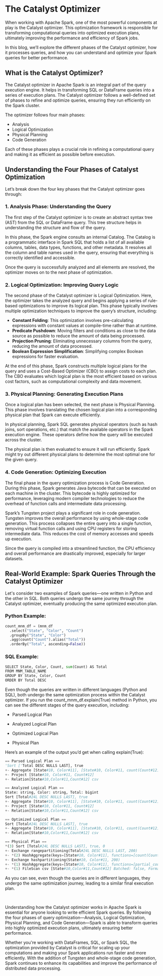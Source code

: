 # The Catalyst Optimizer

When working with Apache Spark, one of the most powerful components at play is the Catalyst optimizer. This optimization framework is responsible for transforming computational queries into optimized execution plans, ultimately improving the performance and efficiency of Spark jobs.

In this blog, we’ll explore the different phases of the Catalyst optimizer, how it processes queries, and how you can understand and optimize your Spark queries for better performance.

## What is the Catalyst Optimizer?

The Catalyst optimizer in Apache Spark is an integral part of the query execution engine. It helps in transforming SQL or DataFrame queries into a series of execution plans. The Catalyst optimizer follows a well-defined set of phases to refine and optimize queries, ensuring they run efficiently on the Spark cluster.

The optimizer follows four main phases:

- Analysis
- Logical Optimization
- Physical Planning
- Code Generation

Each of these phases plays a crucial role in refining a computational query and making it as efficient as possible before execution.

## Understanding the Four Phases of Catalyst Optimization

Let’s break down the four key phases that the Catalyst optimizer goes through:

### 1. Analysis Phase: Understanding the Query

The first step of the Catalyst optimizer is to create an abstract syntax tree (AST) from the SQL or DataFrame query. This tree structure helps in understanding the structure and flow of the query.

In this phase, the Spark engine consults an internal Catalog. The Catalog is a programmatic interface in Spark SQL that holds a list of all available columns, tables, data types, functions, and other metadata. It resolves all the column and table names used in the query, ensuring that everything is correctly identified and accessible.

Once the query is successfully analyzed and all elements are resolved, the optimizer moves on to the next phase of optimization.

### 2. Logical Optimization: Improving Query Logic

The second phase of the Catalyst optimizer is Logical Optimization. Here, the optimizer takes the analyzed query and begins applying a series of rule-based optimizations to improve its logical plan. This phase typically involves multiple optimization techniques to improve the query’s structure, including:

- **Constant Folding**: This optimization involves pre-calculating expressions with constant values at compile-time rather than at runtime.
- **Predicate Pushdown**: Moving filters and conditions as close to the data source as possible to reduce the amount of data being processed.
- **Projection Pruning**: Eliminating unnecessary columns from the query, reducing the amount of data processed.
- **Boolean Expression Simplification**: Simplifying complex Boolean expressions for faster evaluation.

At the end of this phase, Spark constructs multiple logical plans for the query and uses a Cost-Based Optimizer (CBO) to assign costs to each plan. The CBO evaluates which logical plan is the most efficient based on various cost factors, such as computational complexity and data movement.

### 3. Physical Planning: Generating Execution Plans

Once a logical plan has been selected, the next phase is Physical Planning. This phase involves translating the chosen logical plan into a corresponding physical plan that Spark can execute efficiently.

In physical planning, Spark SQL generates physical operators (such as hash joins, sort operations, etc.) that match the available operators in the Spark execution engine. These operators define how the query will be executed across the cluster.

The physical plan is then evaluated to ensure it will run efficiently. Spark might try out different physical plans to determine the most optimal one for the given query.

### 4. Code Generation: Optimizing Execution

The final phase in the query optimization process is Code Generation. During this phase, Spark generates Java bytecode that can be executed on each machine in the cluster. This bytecode is highly optimized for performance, leveraging modern compiler technologies to reduce the overhead of function calls and intermediate data processing.

Spark’s Tungsten project plays a significant role in code generation. Tungsten improves the overall performance by using whole-stage code generation. This process collapses the entire query into a single function, removing virtual function calls and using CPU registers for storing intermediate data. This reduces the cost of memory accesses and speeds up execution.

Since the query is compiled into a streamlined function, the CPU efficiency and overall performance are drastically improved, especially for larger datasets.

## Real-World Example: Spark Queries Through the Catalyst Optimizer

Let's consider two examples of Spark queries—one written in Python and the other in SQL. Both queries undergo the same journey through the Catalyst optimizer, eventually producing the same optimized execution plan.

### Python Example:

```python
count_mnm_df = (mnm_df
  .select("State", "Color", "Count") 
  .groupBy("State", "Color") 
  .agg(count("Count").alias("Total")) 
  .orderBy("Total", ascending=False))
```
### SQL Example:
```python
SELECT State, Color, Count, sum(Count) AS Total
FROM MNM_TABLE_NAME
GROUP BY State, Color, Count
ORDER BY Total DESC
```
Even though the queries are written in different languages (Python and SQL), both undergo the same optimization process within the Catalyst optimizer. If you run the count_mnm_df.explain(True) method in Python, you can see the different stages of the query execution, including:

- Parsed Logical Plan

- Analyzed Logical Plan

- Optimized Logical Plan

- Physical Plan

Here’s an example of the output you’d get when calling explain(True):
```python
== Parsed Logical Plan ==
'Sort ['Total DESC NULLS LAST], true
+- Aggregate [State#10, Color#11], [State#10, Color#11, count(Count#12) AS...]
+- Project [State#10, Color#11, Count#12]
+- Relation[State#10,Color#11,Count#12] csv

== Analyzed Logical Plan ==
State: string, Color: string, Total: bigint
Sort [Total#24L DESC NULLS LAST], true
+- Aggregate [State#10, Color#11], [State#10, Color#11, count(Count#12) AS...]
+- Project [State#10, Color#11, Count#12]
+- Relation[State#10,Color#11,Count#12] csv

== Optimized Logical Plan ==
Sort [Total#24L DESC NULLS LAST], true
+- Aggregate [State#10, Color#11], [State#10, Color#11, count(Count#12) AS...]
+- Relation[State#10,Color#11,Count#12] csv

== Physical Plan ==
*(3) Sort [Total#24L DESC NULLS LAST], true, 0
+- Exchange rangepartitioning(Total#24L DESC NULLS LAST, 200)
+- *(2) HashAggregate(keys=[State#10, Color#11], functions=[count(Count#12)], output=[State#10, Color#11, Total#24L])
+- Exchange hashpartitioning(State#10, Color#11, 200)
+- *(1) HashAggregate(keys=[State#10, Color#11], functions=[partial_count(Count#12)], output=[State#10, Color#11, count#29L])
+- *(1) FileScan csv [State#10,Color#11,Count#12] Batched: false, Format: CSV, Location: ...
```

As you can see, even though the queries are in different languages, they undergo the same optimization journey, leading to a similar final execution plan.

&nbsp;

Understanding how the Catalyst optimizer works in Apache Spark is essential for anyone looking to write efficient Spark queries. By following the four phases of query optimization—Analysis, Logical Optimization, Physical Planning, and Code Generation—Spark is able to transform queries into highly optimized execution plans, ultimately ensuring better performance.

Whether you're working with DataFrames, SQL, or Spark SQL, the optimization provided by Catalyst is critical for scaling up your computations and making your Spark applications run faster and more efficiently. With the addition of Tungsten and whole-stage code generation, Spark continues to enhance its capabilities and improve the performance of distributed data processing.

